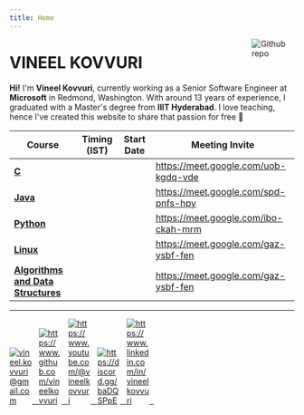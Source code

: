 ```yaml
---
title: Home
---
```


[<img src="./images/profile.jpg" style="max-width:15%;min-width:40px;float:right;" alt="Github repo" />](https://vineelkovvuri.github.com)

# VINEEL KOVVURI

**Hi!** I'm **Vineel Kovvuri**, currently working as a Senior Software Engineer at **Microsoft** in Redmond, Washington. With around 13 years of experience, I graduated with a Master's degree from **IIIT Hyderabad**. I love teaching, hence I've created this website to share that passion for free :muscle:

| Course                                               | Timing (IST) | Start Date | Meeting Invite                       |
|------------------------------------------------------|--------------|------------|--------------------------------------|
| [**C**](courses/c/)                                  |              |            | https://meet.google.com/uob-kgdq-vde |
| [**Java**](courses/java/)                            |              |            | https://meet.google.com/spd-pnfs-hpy |
| [**Python**](courses/python/)                        |              |            | https://meet.google.com/ibo-ckah-mrm |
| [**Linux**](courses/linux/)                          |              |            | https://meet.google.com/gaz-ysbf-fen |
| [**Algorithms and Data Structures**](courses/linux/) |              |            | https://meet.google.com/gaz-ysbf-fen |


<hr>
<div class="social">
<a href="mailto:vineel.kovvuri@gmail.com" target=_blank> <img src="./images/gmail.png" style="max-width:40px;" alt="vineel.kovvuri@gmail.com" />&nbsp;&nbsp; </a>
<a href="https://www.github.com/vineelkovvuri" target=_blank> <img src="./images/github.png" style="max-width:40px;" alt="https://www.github.com/vineelkovvuri" />&nbsp;&nbsp; </a>
<a href="https://www.youtube.com/@vineelkovvuri" target=_blank> <img src="./images/youtube.png" style="max-width:40px;" alt="https://www.youtube.com/@vineelkovvuri" />&nbsp;&nbsp; </a>
<a href="https://discord.gg/baDQSPpE" target=_blank> <img src="./images/discord.png" style="max-width:40px;" alt="https://discord.gg/baDQSPpE" />&nbsp;&nbsp; </a>
<a href="https://www.linkedin.com/in/vineelkovvuri" target=_blank> <img src="./images/linkedin.png" style="max-width:40px;" alt="https://www.linkedin.com/in/vineelkovvuri" />&nbsp;&nbsp; </a>
</div>


[//]: <> (https://gist.github.com/rxaviers/7360908)
